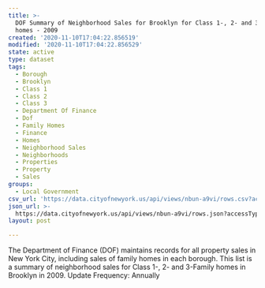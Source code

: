 ```yaml
---
title: >-
  DOF Summary of Neighborhood Sales for Brooklyn for Class 1-, 2- and 3-Family
  homes - 2009
created: '2020-11-10T17:04:22.856519'
modified: '2020-11-10T17:04:22.856529'
state: active
type: dataset
tags:
  - Borough
  - Brooklyn
  - Class 1
  - Class 2
  - Class 3
  - Department Of Finance
  - Dof
  - Family Homes
  - Finance
  - Homes
  - Neighborhood Sales
  - Neighborhoods
  - Properties
  - Property
  - Sales
groups:
  - Local Government
csv_url: 'https://data.cityofnewyork.us/api/views/nbun-a9vi/rows.csv?accessType=DOWNLOAD'
json_url: >-
  https://data.cityofnewyork.us/api/views/nbun-a9vi/rows.json?accessType=DOWNLOAD
layout: post

---
```

The Department of Finance (DOF) maintains records for all property sales in New York City, including sales of family homes in each borough. This list is a summary of neighborhood sales for Class 1-, 2- and 3-Family homes in Brooklyn in 2009.
Update Frequency: Annually
